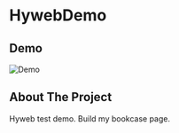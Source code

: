 # HywebDemo

## Demo

![Demo](./Demo/demo.gif)

## About The Project

Hyweb test demo.
Build my bookcase page.